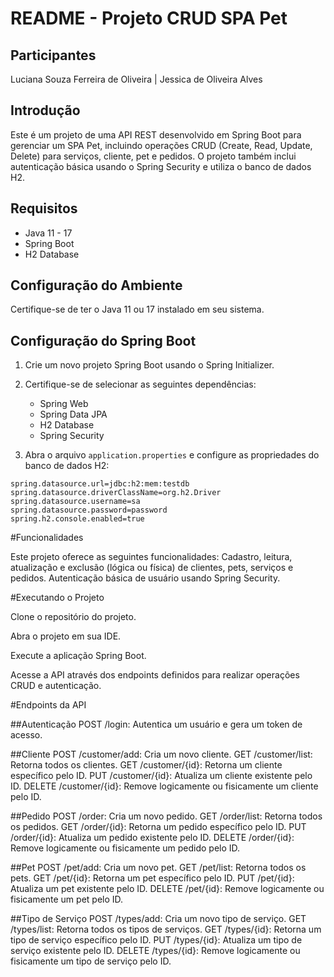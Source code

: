 # README - Projeto CRUD SPA Pet

## Participantes
 Luciana Souza Ferreira de Oliveira |  Jessica de Oliveira Alves

## Introdução
Este é um projeto de uma API REST desenvolvido em Spring Boot para gerenciar um SPA Pet, incluindo operações CRUD (Create, Read, Update, Delete) para serviços, cliente, pet e pedidos.
O projeto também inclui autenticação básica usando o Spring Security e utiliza o banco de dados H2.

## Requisitos

- Java 11 - 17
- Spring Boot
- H2 Database

## Configuração do Ambiente

Certifique-se de ter o Java 11 ou 17 instalado em seu sistema.

## Configuração do Spring Boot

1. Crie um novo projeto Spring Boot usando o Spring Initializer.
   
2. Certifique-se de selecionar as seguintes dependências:
   - Spring Web
   - Spring Data JPA
   - H2 Database
   - Spring Security

4. Abra o arquivo `application.properties` e configure as propriedades do banco de dados H2:

```properties
spring.datasource.url=jdbc:h2:mem:testdb
spring.datasource.driverClassName=org.h2.Driver
spring.datasource.username=sa
spring.datasource.password=password
spring.h2.console.enabled=true
```

#Funcionalidades

Este projeto oferece as seguintes funcionalidades:
Cadastro, leitura, atualização e exclusão (lógica ou física) de clientes, pets, serviços e pedidos.
Autenticação básica de usuário usando Spring Security.

#Executando o Projeto

Clone o repositório do projeto.

Abra o projeto em sua IDE.

Execute a aplicação Spring Boot.

Acesse a API através dos endpoints definidos para realizar operações CRUD e autenticação.

#Endpoints da API

##Autenticação
POST /login: Autentica um usuário e gera um token de acesso.

##Cliente
POST /customer/add: Cria um novo cliente.
GET /customer/list: Retorna todos os clientes.
GET /customer/{id}: Retorna um cliente específico pelo ID.
PUT /customer/{id}: Atualiza um cliente existente pelo ID.
DELETE /customer/{id}: Remove logicamente ou fisicamente um cliente pelo ID.

##Pedido
POST /order: Cria um novo pedido.
GET /order/list: Retorna todos os pedidos.
GET /order/{id}: Retorna um pedido específico pelo ID.
PUT /order/{id}: Atualiza um pedido existente pelo ID.
DELETE /order/{id}: Remove logicamente ou fisicamente um pedido pelo ID.

##Pet
POST /pet/add: Cria um novo pet.
GET /pet/list: Retorna todos os pets.
GET /pet/{id}: Retorna um pet específico pelo ID.
PUT /pet/{id}: Atualiza um pet existente pelo ID.
DELETE /pet/{id}: Remove logicamente ou fisicamente um pet pelo ID.

##Tipo de Serviço
POST /types/add: Cria um novo tipo de serviço.
GET /types/list: Retorna todos os tipos de serviços.
GET /types/{id}: Retorna um tipo de serviço específico pelo ID.
PUT /types/{id}: Atualiza um tipo de serviço existente pelo ID.
DELETE /types/{id}: Remove logicamente ou fisicamente um tipo de serviço pelo ID.
